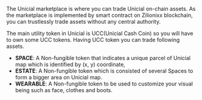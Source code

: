 The Unicial marketplace is where you can trade Unicial on-chain assets.
As the marketplace is implemented by smart contract on Zilionixx blockchain, you can trustlessly trade assets without any central authority.

The main utility token in Unicial is UCC(Unicial Cash Coin) so you will have to own some UCC tokens.
Having UCC token you can trade following assets.

- **SPACE**: A Non-fungible token that indicates a unique parcel of Unicial map which is identified by (x, y) coordinate,
- **ESTATE**: A Non-fungible token which is consisted of several Spaces to form a bigger area on Unicial map.
- **WEARABLE**: A Non-fungible token to be used to customize your visual being such as face, clothes and boots.
